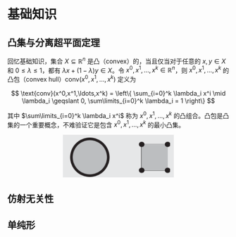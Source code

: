 # 基础知识

## 凸集与分离超平面定理
回忆基础知识，集合 $X \subseteq \mathbb{R}^n$ 是凸（convex）的，当且仅当对于任意的 $x, y \in X$ 和 $0 \leqslant \lambda \leqslant 1$，都有 $\lambda x + (1 - \lambda) y \in X$。令 $x^0,x^1,\ldots,x^k \in \mathbb{R}^n$，则 $x^0,x^1,\ldots,x^k$ 的凸包（convex hull）$\text{conv}(x^0,x^1,\ldots,x^k)$ 定义为

$$ \text{conv}(x^0,x^1,\ldots,x^k) = \left\{ \sum_{i=0}^k \lambda_i x^i \mid \lambda_i \geqslant 0, \sum\limits_{i=0}^k \lambda_i = 1 \right\} $$

其中 $\sum\limits_{i=0}^k \lambda_i x^i$ 称为 $x^0,x^1,\ldots,x^k$ 的凸组合。凸包是凸集的一个重要概念，不难验证它是包含 $x^0,x^1,\ldots,x^k$ 的最小凸集。

<div style="text-align: center;">
<img src="./asset/extreme.png" width="50%" style="margin: 0 auto;">
</div>

## 仿射无关性


## 单纯形

